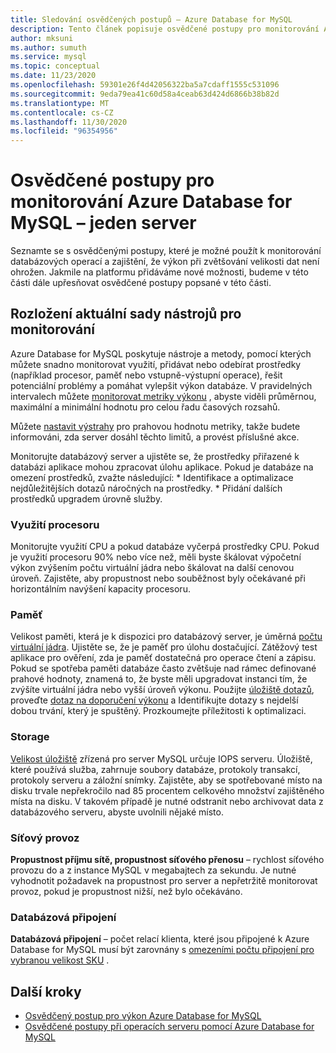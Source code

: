 ```yaml
---
title: Sledování osvědčených postupů – Azure Database for MySQL
description: Tento článek popisuje osvědčené postupy pro monitorování Azure Database for MySQL.
author: mksuni
ms.author: sumuth
ms.service: mysql
ms.topic: conceptual
ms.date: 11/23/2020
ms.openlocfilehash: 59301e26f4d42056322ba5a7cdaff1555c531096
ms.sourcegitcommit: 9eda79ea41c60d58a4ceab63d424d6866b38b82d
ms.translationtype: MT
ms.contentlocale: cs-CZ
ms.lasthandoff: 11/30/2020
ms.locfileid: "96354956"
---
```

# <a name="best-practices-for-monitoring-azure-database-for-mysql--single-server"></a>Osvědčené postupy pro monitorování Azure Database for MySQL – jeden server

Seznamte se s osvědčenými postupy, které je možné použít k monitorování databázových operací a zajištění, že výkon při zvětšování velikosti dat není ohrožen. Jakmile na platformu přidáváme nové možnosti, budeme v této části dále upřesňovat osvědčené postupy popsané v této části.

## <a name="layout-of-the-current-monitoring-toolkit"></a>Rozložení aktuální sady nástrojů pro monitorování

Azure Database for MySQL poskytuje nástroje a metody, pomocí kterých můžete snadno monitorovat využití, přidávat nebo odebírat prostředky (například procesor, paměť nebo vstupně-výstupní operace), řešit potenciální problémy a pomáhat vylepšit výkon databáze. V pravidelných intervalech můžete [monitorovat metriky výkonu](concepts-monitoring.md#metrics) , abyste viděli průměrnou, maximální a minimální hodnotu pro celou řadu časových rozsahů.

Můžete [nastavit výstrahy](howto-alert-on-metric.md#create-an-alert-rule-on-a-metric-from-the-azure-portal) pro prahovou hodnotu metriky, takže budete informováni, zda server dosáhl těchto limitů, a provést příslušné akce.  

Monitorujte databázový server a ujistěte se, že prostředky přiřazené k databázi aplikace mohou zpracovat úlohu aplikace. Pokud je databáze na omezení prostředků, zvažte následující:
    * Identifikace a optimalizace nejdůležitějších dotazů náročných na prostředky. 
    * Přidání dalších prostředků upgradem úrovně služby.

### <a name="cpu-utilization"></a>Využití procesoru
Monitorujte využití CPU a pokud databáze vyčerpá prostředky CPU. Pokud je využití procesoru 90% nebo více než, měli byste škálovat výpočetní výkon zvýšením počtu virtuální jádra nebo škálovat na další cenovou úroveň.  Zajistěte, aby propustnost nebo souběžnost byly očekávané při horizontálním navýšení kapacity procesoru. 

### <a name="memory"></a>Paměť 
Velikost paměti, která je k dispozici pro databázový server, je úměrná [počtu virtuální jádra](concepts-pricing-tiers.md). Ujistěte se, že je paměť pro úlohu dostačující. Zátěžový test aplikace pro ověření, zda je paměť dostatečná pro operace čtení a zápisu. Pokud se spotřeba paměti databáze často zvětšuje nad rámec definované prahové hodnoty, znamená to, že byste měli upgradovat instanci tím, že zvýšíte virtuální jádra nebo vyšší úroveň výkonu. Použijte [úložiště dotazů](concepts-query-store.md), proveďte [dotaz na doporučení výkonu](concepts-performance-recommendations.md) a Identifikujte dotazy s nejdelší dobou trvání, který je spuštěný. Prozkoumejte příležitosti k optimalizaci. 

### <a name="storage"></a>Storage 
[Velikost úložiště](howto-create-manage-server-portal.md#scale-compute-and-storage) zřízená pro server MySQL určuje IOPS serveru. Úložiště, které používá služba, zahrnuje soubory databáze, protokoly transakcí, protokoly serveru a záložní snímky. Zajistěte, aby se spotřebované místo na disku trvale nepřekročilo nad 85 procentem celkového množství zajištěného místa na disku. V takovém případě je nutné odstranit nebo archivovat data z databázového serveru, abyste uvolnili nějaké místo. 

### <a name="network-traffic"></a>Síťový provoz 

**Propustnost příjmu sítě, propustnost síťového přenosu** – rychlost síťového provozu do a z instance MySQL v megabajtech za sekundu. Je nutné vyhodnotit požadavek na propustnost pro server a nepřetržitě monitorovat provoz, pokud je propustnost nižší, než bylo očekáváno. 

### <a name="database-connections"></a>Databázová připojení 
**Databázová připojení** – počet relací klienta, které jsou připojené k Azure Database for MySQL musí být zarovnány s [omezeními počtu připojení pro vybranou velikost SKU](concepts-server-parameters.md#max_connections) . 


## <a name="next-steps"></a>Další kroky

- [Osvědčený postup pro výkon Azure Database for MySQL](concept-performance-best-practices.md)
- [Osvědčené postupy při operacích serveru pomocí Azure Database for MySQL](concept-operation-excellence-best-practices.md)
